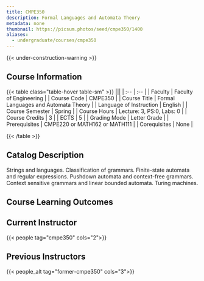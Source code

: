 ```yaml
---
title: CMPE350
description: Formal Languages and Automata Theory
metadata: none
thumbnail: https://picsum.photos/seed/cmpe350/1400
aliases:
  - undergraduate/courses/cmpe350
---
```


{{< under-construction-warning >}}
## Course Information

<!-- prettier-ignore-start -->
{{< table class="table-hover table-sm" >}}
|||
| :-- | :-- |
| Faculty | Faculty of Engineering |
| Course Code | CMPE350 |
| Course Title | Formal Languages and Automata Theory |
| Language of Instruction | English |
| Course Semester | Spring |
| Course Hours | Lecture: 3, PS:0, Labs: 0 |
| Course Credits | 3 |
| ECTS | 5 |
| Grading Mode | Letter Grade |
| Prerequisites | CMPE220 or MATH162 or MATH111 |
| Corequisites | None |

{{< /table >}}
<!-- prettier-ignore-end -->

## Catalog Description

Strings and languages. Classification of grammars. Finite-state automata and regular expressions. Pushdown automata and context-free grammars. Context sensitive grammars and linear bounded automata. Turing machines.

## Course Learning Outcomes

## Current Instructor

{{< people tag="cmpe350" cols="2">}}

## Previous Instructors

{{< people_alt tag="former-cmpe350" cols="3">}}
